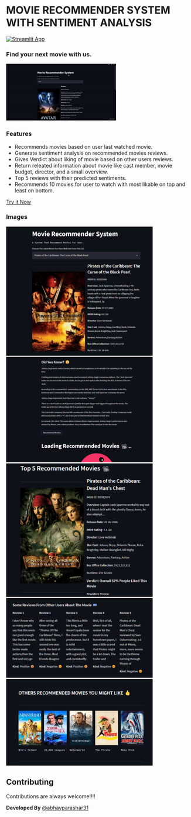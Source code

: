 # MOVIE RECOMMENDER SYSTEM WITH SENTIMENT ANALYSIS
[![Streamlit App](https://static.streamlit.io/badges/streamlit_badge_black_white.svg)](https://share.streamlit.io/abhayparashar31/movie_recommender_system_with_sentiment_analysis/main/app.py)
 
 ### Find your next movie with us.
 <img src='data/op.gif' width=300/>



### Features
- Recommends movies based on user last watched movie.
- Generate sentiment analysis on recommended movies reviews.
- Gives Verdict about liking of movie based on other users reviews.
- Return releated information about movie like cast member, movie budget, director, and a small overview.
- Top 5 reviews with their predicted sentiments.
- Recommends 10 movies for user to watch with most likable on top and least on bottom.

[Try it Now](https://share.streamlit.io/abhayparashar31/movie_recommender_system_with_sentiment_analysis/main/app.py)

### Images
<img src='data/img1.png' width=400/>
<img src='data/img2.png' width=400/>
<img src='data/img3.png' width=400/>
<img src='data/img4.png' width=400/>
<img src='data/img5.png' width=400/>

## Contributing

Contributions are always welcome!!!!

**Developed By** [@abhayparashar31](https://github.com/Abhayparashar31)

